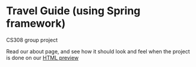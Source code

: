 # Travel Guide (using Spring framework)
CS308 group project

Read our about page, and see how it should look and feel when the project is done on our [HTML preview](http://travel.quattrofantastico.ba/about.html)
